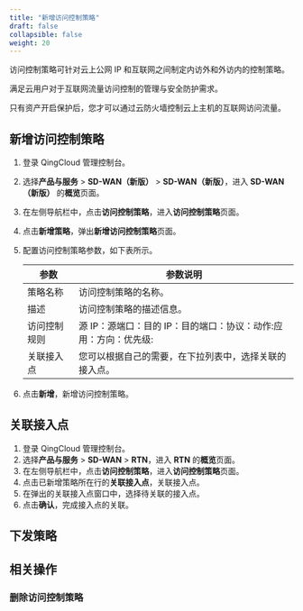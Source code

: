```yaml
---
title: "新增访问控制策略"
draft: false
collapsible: false
weight: 20
---
```


访问控制策略可针对云上公网 IP 和互联网之间制定内访外和外访内的控制策略。

满足云用户对于互联网流量访问控制的管理与安全防护需求。

只有资产开启保护后，您才可以通过云防火墙控制云上主机的互联网访问流量。

## 新增访问控制策略

1. 登录 QingCloud 管理控制台。

2. 选择**产品与服务** > **SD-WAN（新版）** > **SD-WAN（新版）**，进入 **SD-WAN（新版）** 的**概览**页面。

3. 在左侧导航栏中，点击**访问控制策略**，进入**访问控制策略**页面。

4. 点击**新增策略**，弹出**新增访问控制策略**页面。

5. 配置访问控制策略参数，如下表所示。

   | 参数         | 参数说明                                                     |
   | ------------ | ------------------------------------------------------------ |
   | 策略名称     | 访问控制策略的名称。                                         |
   | 描述         | 访问控制策略的描述信息。                                     |
   | 访问控制规则 | 源 IP：源端口：目的 IP：目的端口：协议：动作:应用：方向：优先级: |
   | 关联接入点   | 您可以根据自己的需要，在下拉列表中，选择关联的接入点。       |
   
6. 点击**新增**，新增访问控制策略。

## 关联接入点

1. 登录 QingCloud 管理控制台。
2. 选择**产品与服务** > **SD-WAN** > **RTN**，进入 **RTN** 的**概览**页面。
3. 在左侧导航栏中，点击**访问控制策略**，进入**访问控制策略**页面。
4. 点击已新增策略所在行的**关联接入点**，关联接入点。
5. 在弹出的关联接入点窗口中，选择待关联的接入点。
6. 点击**确认**，完成接入点的关联。

## 下发策略



## 相关操作

### 删除访问控制策略

